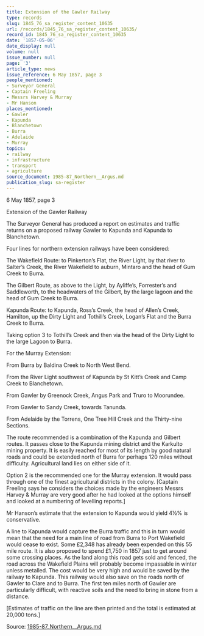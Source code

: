 ```yaml
---
title: Extension of the Gawler Railway
type: records
slug: 1845_76_sa_register_content_10635
url: /records/1845_76_sa_register_content_10635/
record_id: 1845_76_sa_register_content_10635
date: '1857-05-06'
date_display: null
volume: null
issue_number: null
page: '3'
article_type: news
issue_reference: 6 May 1857, page 3
people_mentioned:
- Surveyor General
- Captain Freeling
- Messrs Harvey & Murray
- Mr Hanson
places_mentioned:
- Gawler
- Kapunda
- Blanchetown
- Burra
- Adelaide
- Murray
topics:
- railway
- infrastructure
- transport
- agriculture
source_document: 1985-87_Northern__Argus.md
publication_slug: sa-register
---
```


6 May 1857, page 3

Extension of the Gawler Railway

The Surveyor General has produced a report on estimates and traffic returns on a proposed railway Gawler to Kapunda and Kapunda to Blanchetown.

Four lines for northern extension railways have been considered:

The Wakefield Route: to Pinkerton’s Flat, the River Light, by that river to Salter’s Creek, the River Wakefield to auburn, Mintaro and the head of Gum Creek to Burra.

The Gilbert Route, as above to the Light, by Ayliffe’s, Forrester’s and Saddleworth, to the headwaters of the Gilbert, by the large lagoon and the head of Gum Creek to Burra.

Kapunda Route: to Kapunda, Ross’s Creek, the head of Allen’s Creek, Hamilton, up the Dirty Light and Tothill’s Creek, Logan’s Flat and the Burra Creek to Burra.

Taking option 3 to Tothill’s Creek and then via the head of the Dirty Light to the large Lagoon to Burra.

For the Murray Extension:

From Burra by Baldina Creek to North West Bend.

From the River Light southwest of Kapunda by St Kitt’s Creek and Camp Creek to Blanchetown.

From Gawler by Greenock Creek, Angus Park and Truro to Moorundee.

From Gawler to Sandy Creek, towards Tanunda.

From Adelaide by the Torrens, One Tree Hill Creek and the Thirty-nine Sections.

The route recommended is a combination of the Kapunda and Gilbert routes.  It passes close to the Kapunda mining district and the Karkulto mining property.  It is easily reached for most of its length by good natural roads and could be extended north of Burra for perhaps 120 miles without difficulty.  Agricultural land lies on either side of it.

Option 2 is the recommended one for the Murray extension.  It would pass through one of the finest agricultural districts in the colony.  [Captain Freeling says he considers the choices made by the engineers Messrs Harvey & Murray are very good after he had looked at the options himself and looked at a numbering of levelling reports.]

Mr Hanson’s estimate that the extension to Kapunda would yield 4½% is conservative.

A line to Kapunda would capture the Burra traffic and this in turn would mean that the need for a main line of road from Burra to Port Wakefield would cease to exist.  Some £2,348 has already been expended on this 55 mile route.  It is also proposed to spend £1,750 in 1857 just to get around some crossing places.  As the land along this road gets sold and fenced, the road across the Wakefield Plains will probably become impassable in winter unless metalled. The cost would be very high and would be saved by the railway to Kapunda.  This railway would also save on the roads north of Gawler to Clare and to Burra.  The first ten miles north of Gawler are particularly difficult, with reactive soils and the need to bring in stone from a distance.

[Estimates of traffic on the line are then printed and the total is estimated at 20,000 tons.]


Source: [1985-87_Northern__Argus.md](/downloads/markdown/1985-87_Northern__Argus.md)
